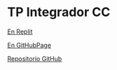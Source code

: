 # TP Integrador CC

[En Replit](https://tp.brunoripoll1.repl.co)

[En GitHubPage](https://bandikyu.github.io/trabajoCC/)

[Repositorio GitHub](https://github.com/Bandikyu/trabajoCC)
